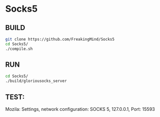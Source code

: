 # Socks5

## BUILD
``` bash
git clone https://github.com/FreakingMind/Socks5
cd Socks5/
./compile.sh
```
## RUN
``` bash
cd Socks5/
./build/gloriousocks_server
```

## TEST:
Mozila: 
Settings, network configuration: SOCKS 5, 127.0.0.1, Port: 15593
